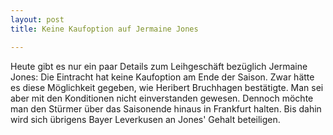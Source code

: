 ```yaml
---
layout: post
title: Keine Kaufoption auf Jermaine Jones

---
```


Heute gibt es nur ein paar Details zum Leihgeschäft bezüglich Jermaine Jones: Die Eintracht hat keine Kaufoption am Ende der Saison. Zwar hätte es diese Möglichkeit gegeben, wie Heribert Bruchhagen bestätigte. Man sei aber mit den Konditionen nicht einverstanden gewesen. Dennoch möchte man den Stürmer über das Saisonende hinaus in Frankfurt halten. Bis dahin wird sich übrigens Bayer Leverkusen an Jones' Gehalt beteiligen.


